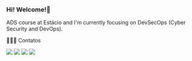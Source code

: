 ### Hi! Welcome!👋 

ADS course at Estácio and I'm currently focusing on DevSecOps (Cyber Security and DevOps).

👨🏻‍💻 Contatos
 
[<img src="https://img.shields.io/badge/WhatsApp-25D366?style=for-the-badge&logo=whatsapp&logoColor=white" />](http://api.whatsapp.com/send?phone=5527999989450&text=Olá+Daniel,+vim+pelo+Github) [<img src="https://img.shields.io/badge/medium-%2312100E.svg?&style=for-the-badge&logo=medium&logoColor=white" />](https://medium.com/@daniel-m-alves) [<img src="https://img.shields.io/badge/linkedin-%230077B5.svg?&style=for-the-badge&logo=linkedin&logoColor=white" />](https://www.linkedin.com/in/daniel-moura-alves/) [<img src="https://img.shields.io/badge/Gmail-D14836?style=for-the-badge&logo=gmail&logoColor=white" />](mailto:danielmoura.tech@gmail.com)

<!--
💻 My workspace

[<img src="https://img.shields.io/badge/Linux-0078D6?style=for-the-badge&logo=linux&logoColor=white" />]() [<img src="https://img.shields.io/badge/Intel-Xeon_E5_2670-0071C5?style=for-the-badge&logo=intel&logoColor=white" />]()
[<img src="https://img.shields.io/badge/16GB-0071C5?style=for-the-badge&logo=ddr3&logoColor=white" />]() [<img src="https://img.shields.io/badge/NVIDIA-GT_710-76B900?style=for-the-badge&logo=nvidia&logoColor=white" />]()
-->
